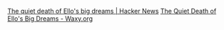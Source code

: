 
[The quiet death of Ello's big dreams | Hacker News](https://news.ycombinator.com/item?id=39043871)
[The Quiet Death of Ello's Big Dreams - Waxy.org](https://waxy.org/2024/01/the-quiet-death-of-ellos-big-dreams/)
